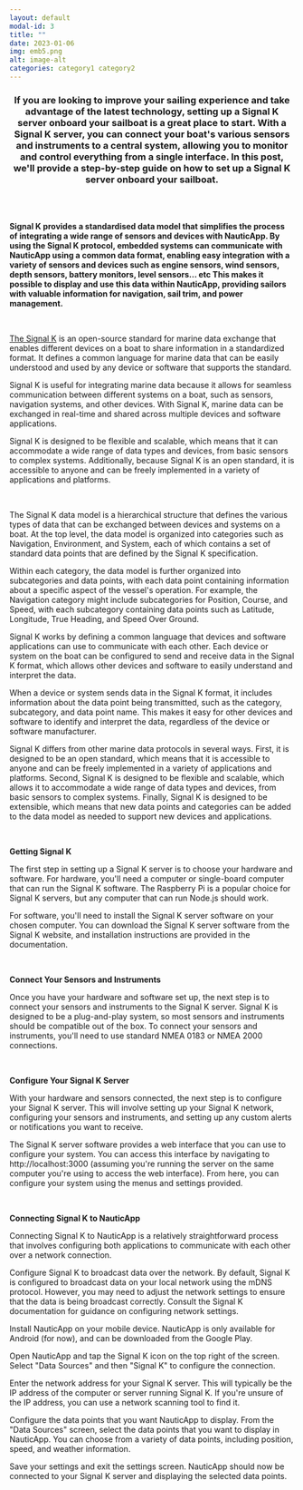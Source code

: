 ```yaml
---
layout: default
modal-id: 3
title: ""
date: 2023-01-06
img: emb5.png
alt: image-alt
categories: category1 category2
---
```


<div align="center"><h3>If you are looking to improve your sailing experience and take advantage of the latest technology, setting up a Signal K server onboard your sailboat is a great place to start. With a Signal K server, you can connect your boat's various sensors and instruments to a central system, allowing you to monitor and control everything from a single interface. In this post, we'll provide a step-by-step guide on how to set up a Signal K server onboard your sailboat.</h3></div>

<br>
<br>

**Signal K provides a standardised data model that simplifies the process of integrating a wide range of sensors and devices with NauticApp. By using the Signal K protocol, embedded systems can communicate with NauticApp using a common data format, enabling easy integration with a variety of sensors and devices such as engine sensors, wind sensors, depth sensors, battery monitors, level sensors... etc This makes it possible to display and use this data within NauticApp, providing sailors with valuable information for navigation, sail trim, and power management.**

<br>

[The Signal K](https://signalk.org/) is an open-source standard for marine data exchange that enables different devices on a boat to share information in a standardized format. It defines a common language for marine data that can be easily understood and used by any device or software that supports the standard.

Signal K is useful for integrating marine data because it allows for seamless communication between different systems on a boat, such as sensors, navigation systems, and other devices. With Signal K, marine data can be exchanged in real-time and shared across multiple devices and software applications.

Signal K is designed to be flexible and scalable, which means that it can accommodate a wide range of data types and devices, from basic sensors to complex systems. Additionally, because Signal K is an open standard, it is accessible to anyone and can be freely implemented in a variety of applications and platforms.


<br>

The Signal K data model is a hierarchical structure that defines the various types of data that can be exchanged between devices and systems on a boat. At the top level, the data model is organized into categories such as Navigation, Environment, and System, each of which contains a set of standard data points that are defined by the Signal K specification.

Within each category, the data model is further organized into subcategories and data points, with each data point containing information about a specific aspect of the vessel's operation. For example, the Navigation category might include subcategories for Position, Course, and Speed, with each subcategory containing data points such as Latitude, Longitude, True Heading, and Speed Over Ground.

Signal K works by defining a common language that devices and software applications can use to communicate with each other. Each device or system on the boat can be configured to send and receive data in the Signal K format, which allows other devices and software to easily understand and interpret the data.

When a device or system sends data in the Signal K format, it includes information about the data point being transmitted, such as the category, subcategory, and data point name. This makes it easy for other devices and software to identify and interpret the data, regardless of the device or software manufacturer.

Signal K differs from other marine data protocols in several ways. First, it is designed to be an open standard, which means that it is accessible to anyone and can be freely implemented in a variety of applications and platforms. Second, Signal K is designed to be flexible and scalable, which allows it to accommodate a wide range of data types and devices, from basic sensors to complex systems. Finally, Signal K is designed to be extensible, which means that new data points and categories can be added to the data model as needed to support new devices and applications.



<br>

**Getting Signal K**

The first step in setting up a Signal K server is to choose your hardware and software. For hardware, you'll need a computer or single-board computer that can run the Signal K software. The Raspberry Pi is a popular choice for Signal K servers, but any computer that can run Node.js should work.

For software, you'll need to install the Signal K server software on your chosen computer. You can download the Signal K server software from the Signal K website, and installation instructions are provided in the documentation.

<br>

**Connect Your Sensors and Instruments**

Once you have your hardware and software set up, the next step is to connect your sensors and instruments to the Signal K server. Signal K is designed to be a plug-and-play system, so most sensors and instruments should be compatible out of the box. To connect your sensors and instruments, you'll need to use standard NMEA 0183 or NMEA 2000 connections.

<br>

**Configure Your Signal K Server**

With your hardware and sensors connected, the next step is to configure your Signal K server. This will involve setting up your Signal K network, configuring your sensors and instruments, and setting up any custom alerts or notifications you want to receive.

The Signal K server software provides a web interface that you can use to configure your system. You can access this interface by navigating to http://localhost:3000 (assuming you're running the server on the same computer you're using to access the web interface). From here, you can configure your system using the menus and settings provided.


<br>

**Connecting Signal K to NauticApp**

Connecting Signal K to NauticApp is a relatively straightforward process that involves configuring both applications to communicate with each other over a network connection. 

Configure Signal K to broadcast data over the network. By default, Signal K is configured to broadcast data on your local network using the mDNS protocol. However, you may need to adjust the network settings to ensure that the data is being broadcast correctly. Consult the Signal K documentation for guidance on configuring network settings.

Install NauticApp on your mobile device. NauticApp is only available for Android (for now), and can be downloaded from the  Google Play.

Open NauticApp and tap the Signal K icon on the top right of the screen. Select "Data Sources" and then "Signal K" to configure the connection.

Enter the network address for your Signal K server. This will typically be the IP address of the computer or server running Signal K. If you're unsure of the IP address, you can use a network scanning tool to find it.

Configure the data points that you want NauticApp to display. From the "Data Sources" screen, select the data points that you want to display in NauticApp. You can choose from a variety of data points, including position, speed, and weather information.

Save your settings and exit the settings screen. NauticApp should now be connected to your Signal K server and displaying the selected data points.



<br>
